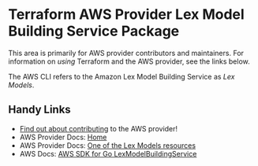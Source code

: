 # Terraform AWS Provider Lex Model Building Service Package

This area is primarily for AWS provider contributors and maintainers. For information on _using_ Terraform and the AWS provider, see the links below.

The AWS CLI refers to the Amazon Lex Model Building Service as _Lex Models_.

## Handy Links

* [Find out about contributing](https://hashicorp.github.io/terraform-provider-aws/#contribute) to the AWS provider!
* AWS Provider Docs: [Home](https://registry.terraform.io/providers/hashicorp/aws/latest/docs)
* AWS Provider Docs: [One of the Lex Models resources](https://registry.terraform.io/providers/hashicorp/aws/latest/docs/resources/lex_bot)
* AWS Docs: [AWS SDK for Go LexModelBuildingService](https://docs.aws.amazon.com/sdk-for-go/api/service/lexmodelbuildingservice/)
